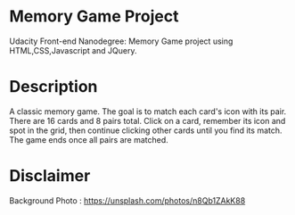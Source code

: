 # Memory Game Project
Udacity Front-end Nanodegree: Memory Game project using HTML,CSS,Javascript and JQuery.
 
# Description
A classic memory game. The goal is to match each card's icon with its pair. There are 16 cards and 8 pairs total. Click on a card, remember its icon and spot in the grid, then continue clicking other cards until you find its match. The game ends once all pairs are matched.

# Disclaimer
Background Photo : https://unsplash.com/photos/n8Qb1ZAkK88 
